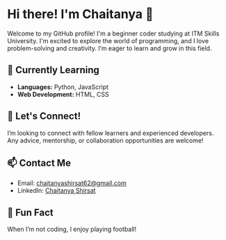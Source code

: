 # Hi there! I'm Chaitanya 👋

Welcome to my GitHub profile! I'm a beginner coder studying at ITM Skills University. I'm excited to explore the world of programming, and I love problem-solving and creativity. I’m eager to learn and grow in this field.

## 🌱 Currently Learning
- **Languages:** Python, JavaScript
- **Web Development:** HTML, CSS
 
## 🤝 Let's Connect!
I’m looking to connect with fellow learners and experienced developers. Any advice, mentorship, or collaboration opportunities are welcome!

## 📫 Contact Me
- Email: [chaitanyashirsat62@gmail.com](mailto:chaitanyashirsat68@gmail.com)
- LinkedIn: [Chaitanya Shirsat](www.linkedin.com/in/chaitanyashirsat-dev)

## 🌟 Fun Fact
When I’m not coding, I enjoy playing football!

